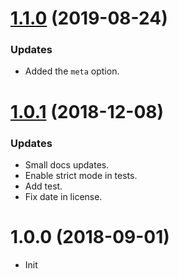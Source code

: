 <a name="1.1.0"></a>
# [1.1.0](https://github.com/raulsebastianmihaila/smart-mix/compare/v1.0.1...v1.1.0) (2019-08-24)

### Updates
- Added the `meta` option.

<a name="1.0.1"></a>
# [1.0.1](https://github.com/raulsebastianmihaila/smart-mix/compare/v1.0.0...v1.0.1) (2018-12-08)

### Updates
- Small docs updates.
- Enable strict mode in tests.
- Add test.
- Fix date in license.

<a name="1.0.0"></a>
# 1.0.0 (2018-09-01)

- Init
